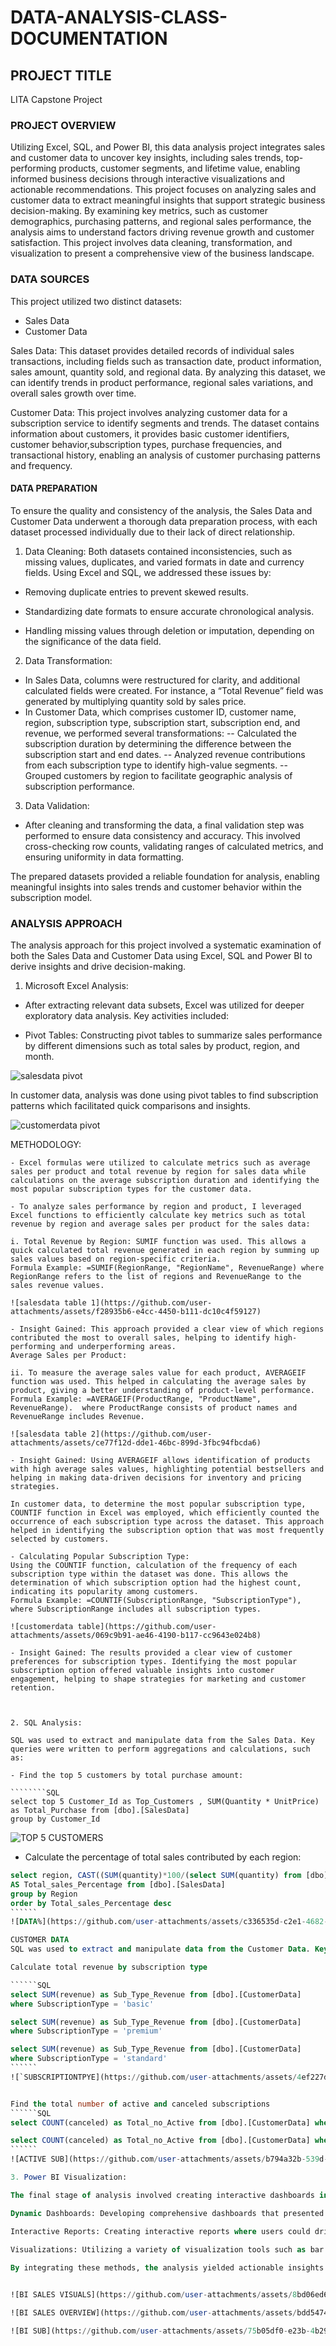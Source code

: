 # DATA-ANALYSIS-CLASS-DOCUMENTATION

## PROJECT TITLE

LITA Capstone Project

### PROJECT OVERVIEW

Utilizing Excel, SQL, and Power BI, this data analysis project integrates sales and customer data to uncover key insights, including sales trends, top-performing products, customer segments, and lifetime value, enabling informed business decisions through interactive visualizations and actionable recommendations. This project focuses on analyzing sales and customer data to extract meaningful insights that support strategic business decision-making. By examining key metrics, such as customer demographics, purchasing patterns, and regional sales performance, the analysis aims to understand factors driving revenue growth and customer satisfaction. This project involves data cleaning, transformation, and visualization to present a comprehensive view of the business landscape.

### DATA SOURCES

This project utilized two distinct datasets: 
- Sales Data
- Customer Data

Sales Data: This dataset provides detailed records of individual sales transactions, including fields such as transaction date, product information, sales amount, quantity sold, and regional data. By analyzing this dataset, we can identify trends in product performance, regional sales variations, and overall sales growth over time.

Customer Data:  This project involves analyzing customer data for a subscription service to identify segments and trends. The dataset contains information about customers, it provides basic customer identifiers, customer behavior,subscription types, purchase frequencies, and transactional history, enabling an analysis of customer purchasing patterns and frequency.

#### DATA PREPARATION

To ensure the quality and consistency of the analysis, the Sales Data and Customer Data underwent a thorough data preparation process, with each dataset processed individually due to their lack of direct relationship.

1. Data Cleaning: Both datasets contained inconsistencies, such as missing values, duplicates, and varied formats in date and currency fields. Using Excel and SQL, we addressed these issues by:

- Removing duplicate entries to prevent skewed results.
  
- Standardizing date formats to ensure accurate chronological analysis.
  
- Handling missing values through deletion or imputation, depending on the significance of the data field.
  

2. Data Transformation:

- In Sales Data, columns were restructured for clarity, and additional calculated fields were created. For instance, a “Total Revenue” field was generated by multiplying quantity sold by sales price.
- In Customer Data, which comprises customer ID, customer name, region, subscription type, subscription start, subscription end, and revenue, we performed several transformations:
-- Calculated the subscription duration by determining the difference between the subscription start and end dates.
-- Analyzed revenue contributions from each subscription type to identify high-value segments.
-- Grouped customers by region to facilitate geographic analysis of subscription performance.
  
3. Data Validation:
- After cleaning and transforming the data, a final validation step was performed to ensure data consistency and accuracy. This involved cross-checking row counts, validating ranges of calculated metrics, and ensuring uniformity in data formatting.

The prepared datasets provided a reliable foundation for analysis, enabling meaningful insights into sales trends and customer behavior within the subscription model.

### ANALYSIS APPROACH

The analysis approach for this project involved a systematic examination of both the Sales Data and Customer Data using Excel, SQL and Power BI to derive insights and drive decision-making.

1. Microsoft Excel Analysis:

- After extracting relevant data subsets, Excel was utilized for deeper exploratory data analysis. Key activities included:

- Pivot Tables: Constructing pivot tables to summarize sales performance by different dimensions such as total sales by product, region, and month.

![salesdata pivot](https://github.com/user-attachments/assets/79d9278a-aad1-422b-a12c-b357e6382302)

In customer data, analysis was done using pivot tables to find subscription patterns which facilitated quick comparisons and insights.

![customerdata pivot](https://github.com/user-attachments/assets/db4b7d45-5572-4391-b2b5-4b63067345ee)

METHODOLOGY:
````
- Excel formulas were utilized to calculate metrics such as average sales per product and total revenue by region for sales data while calculations on the average subscription duration and identifying the most popular subscription types for the customer data. 

- To analyze sales performance by region and product, I leveraged Excel functions to efficiently calculate key metrics such as total revenue by region and average sales per product for the sales data:

i. Total Revenue by Region: SUMIF function was used. This allows a quick calculated total revenue generated in each region by summing up sales values based on region-specific criteria.
Formula Example: =SUMIF(RegionRange, "RegionName", RevenueRange) where RegionRange refers to the list of regions and RevenueRange to the sales revenue values.

![salesdata table 1](https://github.com/user-attachments/assets/f28935b6-e4cc-4450-b111-dc10c4f59127)

- Insight Gained: This approach provided a clear view of which regions contributed the most to overall sales, helping to identify high-performing and underperforming areas.
Average Sales per Product:

ii. To measure the average sales value for each product, AVERAGEIF function was used. This helped in calculating the average sales by product, giving a better understanding of product-level performance.
Formula Example: =AVERAGEIF(ProductRange, "ProductName", RevenueRange).  where ProductRange consists of product names and RevenueRange includes Revenue.

![salesdata table 2](https://github.com/user-attachments/assets/ce77f12d-dde1-46bc-899d-3fbc94fbcda6)

- Insight Gained: Using AVERAGEIF allows identification of products with high average sales values, highlighting potential bestsellers and helping in making data-driven decisions for inventory and pricing strategies.

In customer data, to determine the most popular subscription type, COUNTIF function in Excel was employed, which efficiently counted the occurrence of each subscription type across the dataset. This approach helped in identifying the subscription option that was most frequently selected by customers.

- Calculating Popular Subscription Type:
Using the COUNTIF function, calculation of the frequency of each subscription type within the dataset was done. This allows the determination of which subscription option had the highest count, indicating its popularity among customers.
Formula Example: =COUNTIF(SubscriptionRange, "SubscriptionType"), where SubscriptionRange includes all subscription types.

![customerdata table](https://github.com/user-attachments/assets/069c9b91-ae46-4190-b117-cc9643e024b8)

- Insight Gained: The results provided a clear view of customer preferences for subscription types. Identifying the most popular subscription option offered valuable insights into customer engagement, helping to shape strategies for marketing and customer retention.



2. SQL Analysis:

SQL was used to extract and manipulate data from the Sales Data. Key queries were written to perform aggregations and calculations, such as:

- Find the top 5 customers by total purchase amount:

````````SQL
select top 5 Customer_Id as Top_Customers , SUM(Quantity * UnitPrice) as Total_Purchase from [dbo].[SalesData]
group by Customer_Id
``````


![TOP 5 CUSTOMERS](https://github.com/user-attachments/assets/e165b7f6-77bd-4e01-87f4-b7089705af40)

- Calculate the percentage of total sales contributed by each region:
  
```````SQL
select region, CAST((SUM(quantity)*100/(select SUM(quantity) from [dbo].[SalesData])) as varchar (10)) +'%'
AS Total_sales_Percentage from [dbo].[SalesData]
group by Region
order by Total_sales_Percentage desc
``````
![DATA%](https://github.com/user-attachments/assets/c336535d-c2e1-4682-b674-01d51769a997)

CUSTOMER DATA
SQL was used to extract and manipulate data from the Customer Data. Key queries were written to perform aggregations and calculations, such as:

Calculate total revenue by subscription type

``````SQL
select SUM(revenue) as Sub_Type_Revenue from [dbo].[CustomerData] 
where SubscriptionType = 'basic'

select SUM(revenue) as Sub_Type_Revenue from [dbo].[CustomerData] 
where SubscriptionType = 'premium'

select SUM(revenue) as Sub_Type_Revenue from [dbo].[CustomerData] 
where SubscriptionType = 'standard'
``````
![`SUBSCRIPTIONTPYE](https://github.com/user-attachments/assets/4ef227dd-69c7-4486-a2c8-a455e7629204)


Find the total number of active and canceled subscriptions
``````SQL
select COUNT(canceled) as Total_no_Active from [dbo].[CustomerData] where Canceled = 0

select COUNT(canceled) as Total_no_Active from [dbo].[CustomerData] where Canceled = 1
``````
![ACTIVE SUB](https://github.com/user-attachments/assets/b794a32b-539d-4330-bcf8-741274970897)

3. Power BI Visualization:

The final stage of analysis involved creating interactive dashboards in Power BI, which enhanced the presentation of insights through advanced visualization techniques. This included:

Dynamic Dashboards: Developing comprehensive dashboards that presented key metrics such as total revenue, average subscription length, and customer distribution across regions, allowing stakeholders to gain a quick overview of business performance.

Interactive Reports: Creating interactive reports where users could drill down into specific metrics, filter data by subscription type or region, and explore trends in sales overview, top-performing products, regional breakdowns key customer segments, cancellations, and subscription trends and This interactivity enabled a more nuanced understanding of the data.
 
Visualizations: Utilizing a variety of visualization tools such as bar charts, line graphs, and pie charts to represent data clearly and effectively.

By integrating these methods, the analysis yielded actionable insights into sales trends, customer behavior, and overall business performance, supporting strategic recommendations for future growth.


![BI SALES VISUALS](https://github.com/user-attachments/assets/8bd06ed6-97a6-4a17-bf48-48f37d6a22b2)

![BI SALES OVERVIEW](https://github.com/user-attachments/assets/bdd5474f-0ab7-48a9-bb8e-67187e377796)

![BI SUB](https://github.com/user-attachments/assets/75b05df0-e23b-4b29-908a-902d95546b85)




